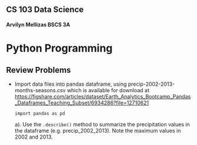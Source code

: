 ## CS 103 Data Science 
#### Arvilyn Mellizas BSCS 3A

# Python Programming
## Review Problems

- Import data files into pandas dataframe, using precip-2002-2013-months-seasons.csv which is available for download at https://figshare.com/articles/dataset/Earth_Analytics_Bootcamp_Pandas_Dataframes_Teaching_Subset/6934286?file=12710621

      import pandas as pd

  a). Use the `.describe()` method to summarize the precipitation values in the dataframe (e.g. precip_2002_2013). Note the maximum values in 2002 and 2013.



